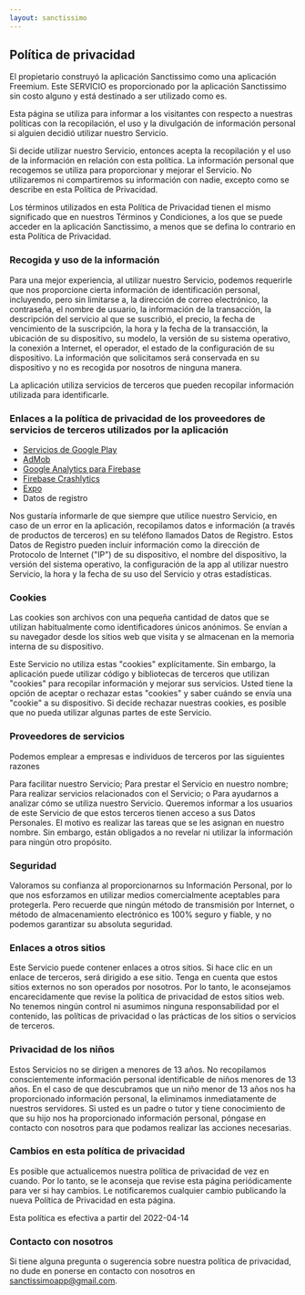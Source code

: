```yaml
---
layout: sanctissimo
---
```



## Política de privacidad

El propietario construyó la aplicación Sanctissimo como una aplicación Freemium. Este SERVICIO es proporcionado por la aplicación Sanctissimo sin costo alguno y está destinado a ser utilizado como es.

Esta página se utiliza para informar a los visitantes con respecto a nuestras políticas con la recopilación, el uso y la divulgación de información personal si alguien decidió utilizar nuestro Servicio.

Si decide utilizar nuestro Servicio, entonces acepta la recopilación y el uso de la información en relación con esta política. La información personal que recogemos se utiliza para proporcionar y mejorar el Servicio. No utilizaremos ni compartiremos su información con nadie, excepto como se describe en esta Política de Privacidad.

Los términos utilizados en esta Política de Privacidad tienen el mismo significado que en nuestros Términos y Condiciones, a los que se puede acceder en la aplicación Sanctissimo, a menos que se defina lo contrario en esta Política de Privacidad.

### Recogida y uso de la información

Para una mejor experiencia, al utilizar nuestro Servicio, podemos requerirle que nos proporcione cierta información de identificación personal, incluyendo, pero sin limitarse a, la dirección de correo electrónico, la contraseña, el nombre de usuario, la información de la transacción, la descripción del servicio al que se suscribió, el precio, la fecha de vencimiento de la suscripción, la hora y la fecha de la transacción, la ubicación de su dispositivo, su modelo, la versión de su sistema operativo, la conexión a Internet, el operador, el estado de la configuración de su dispositivo. La información que solicitamos será conservada en su dispositivo y no es recogida por nosotros de ninguna manera.

La aplicación utiliza servicios de terceros que pueden recopilar información utilizada para identificarle.

### Enlaces a la política de privacidad de los proveedores de servicios de terceros utilizados por la aplicación

- [Servicios de Google Play](https://www.google.com/policies/privacy/)
- [AdMob](https://support.google.com/admob/answer/6128543?hl=en)
- [Google Analytics para Firebase](https://firebase.google.com/policies/analytics)
- [Firebase Crashlytics](https://firebase.google.com/support/privacy/)
- [Expo](https://expo.io/privacy)
- Datos de registro

Nos gustaría informarle de que siempre que utilice nuestro Servicio, en caso de un error en la aplicación, recopilamos datos e información (a través de productos de terceros) en su teléfono llamados Datos de Registro. Estos Datos de Registro pueden incluir información como la dirección de Protocolo de Internet ("IP") de su dispositivo, el nombre del dispositivo, la versión del sistema operativo, la configuración de la app al utilizar nuestro Servicio, la hora y la fecha de su uso del Servicio y otras estadísticas.

### Cookies

Las cookies son archivos con una pequeña cantidad de datos que se utilizan habitualmente como identificadores únicos anónimos. Se envían a su navegador desde los sitios web que visita y se almacenan en la memoria interna de su dispositivo.

Este Servicio no utiliza estas "cookies" explícitamente. Sin embargo, la aplicación puede utilizar código y bibliotecas de terceros que utilizan "cookies" para recopilar información y mejorar sus servicios. Usted tiene la opción de aceptar o rechazar estas "cookies" y saber cuándo se envía una "cookie" a su dispositivo. Si decide rechazar nuestras cookies, es posible que no pueda utilizar algunas partes de este Servicio.

### Proveedores de servicios

Podemos emplear a empresas e individuos de terceros por las siguientes razones

Para facilitar nuestro Servicio;
Para prestar el Servicio en nuestro nombre;
Para realizar servicios relacionados con el Servicio; o
Para ayudarnos a analizar cómo se utiliza nuestro Servicio.
Queremos informar a los usuarios de este Servicio de que estos terceros tienen acceso a sus Datos Personales. El motivo es realizar las tareas que se les asignan en nuestro nombre. Sin embargo, están obligados a no revelar ni utilizar la información para ningún otro propósito.

### Seguridad

Valoramos su confianza al proporcionarnos su Información Personal, por lo que nos esforzamos en utilizar medios comercialmente aceptables para protegerla. Pero recuerde que ningún método de transmisión por Internet, o método de almacenamiento electrónico es 100% seguro y fiable, y no podemos garantizar su absoluta seguridad.

### Enlaces a otros sitios

Este Servicio puede contener enlaces a otros sitios. Si hace clic en un enlace de terceros, será dirigido a ese sitio. Tenga en cuenta que estos sitios externos no son operados por nosotros. Por lo tanto, le aconsejamos encarecidamente que revise la política de privacidad de estos sitios web. No tenemos ningún control ni asumimos ninguna responsabilidad por el contenido, las políticas de privacidad o las prácticas de los sitios o servicios de terceros.

### Privacidad de los niños

Estos Servicios no se dirigen a menores de 13 años. No recopilamos conscientemente información personal identificable de niños menores de 13 años. En el caso de que descubramos que un niño menor de 13 años nos ha proporcionado información personal, la eliminamos inmediatamente de nuestros servidores. Si usted es un padre o tutor y tiene conocimiento de que su hijo nos ha proporcionado información personal, póngase en contacto con nosotros para que podamos realizar las acciones necesarias.

### Cambios en esta política de privacidad

Es posible que actualicemos nuestra política de privacidad de vez en cuando. Por lo tanto, se le aconseja que revise esta página periódicamente para ver si hay cambios. Le notificaremos cualquier cambio publicando la nueva Política de Privacidad en esta página.

Esta política es efectiva a partir del 2022-04-14

### Contacto con nosotros

Si tiene alguna pregunta o sugerencia sobre nuestra política de privacidad, no dude en ponerse en contacto con nosotros en sanctissimoapp@gmail.com.
